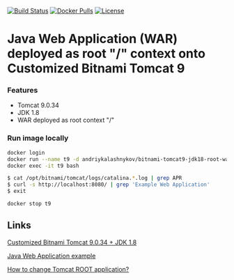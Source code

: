 [![Build Status](https://travis-ci.org/AndriyKalashnykov/bitnami-tomcat9-jdk18-root-war.svg?branch=master)](https://travis-ci.org/AndriyKalashnykov/bitnami-tomcat9-jdk18-root-war)
[![Docker Pulls](https://img.shields.io/docker/pulls/andriykalashnykov/bitnami-tomcat9-jdk18-root-war.svg)](https://hub.docker.com/r/andriykalashnykov/bitnami-tomcat9-jdk18-root-war/)
[![License](https://img.shields.io/hexpm/l/plug.svg?maxAge=2592000)]()

# Java Web Application (WAR) deployed as root "/" context onto Customized Bitnami Tomcat 9

### Features

* Tomcat 9.0.34
* JDK 1.8
* WAR deployed as root context "/"

### Run image locally

```bash
docker login
docker run --name t9 -d andriykalashnykov/bitnami-tomcat9-jdk18-root-war:latest
docker exec -it t9 bash

$ cat /opt/bitnami/tomcat/logs/catalina.*.log | grep APR
$ curl -s http://localhost:8080/ | grep 'Example Web Application'
$ exit

docker stop t9
```

## Links

[Customized Bitnami Tomcat 9.0.34 + JDK 1.8]:
https://hub.docker.com/r/andriykalashnykov/bitnami-tomcat9-jdk18
[Java Web Application example]: https://github.com/AndriyKalashnykov/tomcat-root-war

[Customized Bitnami Tomcat 9.0.34 + JDK 1.8]

[Java Web Application example]

[How to change Tomcat ROOT application?](https://stackoverflow.com/questions/715506/how-to-change-the-root-application)
